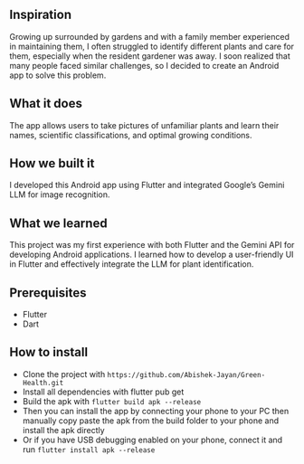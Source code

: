 ## Inspiration
Growing up surrounded by gardens and with a family member experienced in maintaining them, I often struggled to identify different plants and care for them, especially when the resident gardener was away. I soon realized that many people faced similar challenges, so I decided to create an Android app to solve this problem.

## What it does
The app allows users to take pictures of unfamiliar plants and learn their names, scientific classifications, and optimal growing conditions.

## How we built it
I developed this Android app using Flutter and integrated Google’s Gemini LLM for image recognition.

## What we learned
This project was my first experience with both Flutter and the Gemini API for developing Android applications. I learned how to develop a user-friendly UI in Flutter and effectively integrate the LLM for plant identification.


## Prerequisites
 - Flutter
 - Dart

## How to install
 - Clone the project with ```https://github.com/Abishek-Jayan/Green-Health.git```
 - Install all dependencies with flutter pub get
 - Build the apk with ```flutter build apk --release```
 - Then you can install the app by connecting your phone to your PC then manually copy paste the apk from the build folder to your phone and install the apk directly
 - Or if you have USB debugging enabled on your phone, connect it and run ```flutter install apk --release```

